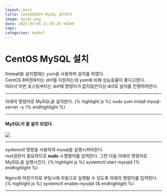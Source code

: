 ```yaml
---
layout: post
title: CentOS8에서 MySQL 설치하기
image: mysql.png
date: 2021-03-05 21:35:20 +0200
tags:
categories: mydeal
---
```


# CentOS MySQL 설치
firewall을 설치할때는 yum을 사용하여 설치를 하였다.  
CentOS 8버젼부터는 dnf를 지원하는데 yum에 비해 성능효율이 좋다고한다.  
따라서 이번 포스팅부터는 dnf에 명령어가 없지않은이상 dnf로 설치를 진행하려한다.  

***

아래의 명령어로 MySQL을 설치한다.
{% highlight js %}
sudo yum install mysql-server -y
{% endhighlight %}

***

#### MySQL이 잘 설치 되었다.
![]({{site.baseurl}}/images/mydeal/mysql완료.PNG)

***

systemctl 명령을 사용하여 mysql을 실행시켜야한다.  
root권한이 필요하므로 **sudo -i** 명령어를 입력한다.
그런 다음 아래의 명령어로 MySQL을 실행시킨다.
{% highlight js %}
systemctl start mysqld
{% endhighlight %}

Nginx와 마찬가지로 부팅시에 자동으로 실행될 수 있도록 아래의 명령어를 입력한다.  
{% highlight js %}
systemctl enable mysqld
{& endhighlight %}  

***

